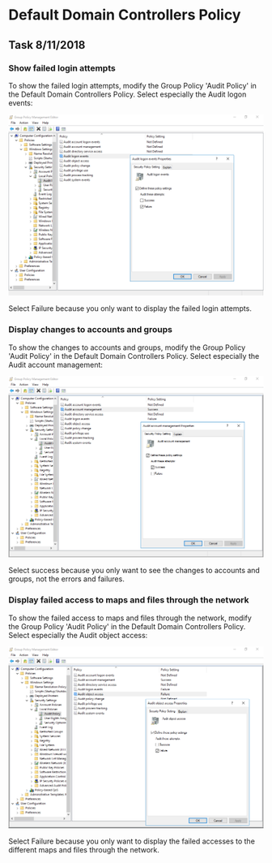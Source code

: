 # Default Domain Controllers Policy

## Task 8/11/2018

### Show failed login attempts

To show the failed login attempts, modify the Group Policy 'Audit Policy' in the Default Domain Controllers Policy. Select especially the Audit logon events:

![](../../.gitbook/assets/failure-audit-logon-events.PNG)

Select Failure because you only want to display the failed login attempts.

### Display changes to accounts and groups

To show the changes to accounts and groups, modify the Group Policy 'Audit Policy' in the Default Domain Controllers Policy. Select especially the Audit account management:

![](../../.gitbook/assets/changes-to-accounts-and-groups.PNG)

Select success because you only want to see the changes to accounts and groups, not the errors and failures.

### Display failed access to maps and files through the network

To show the failed access to maps and files through the network, modify the Group Policy 'Audit Policy' in the Default Domain Controllers Policy. Select especially the Audit object access:

![](../../.gitbook/assets/failed-access-to-maps-and-files-through-the-network.PNG)

Select Failure because you only want to display the failed accesses to the different maps and files through the network.

